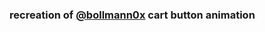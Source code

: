 ### recreation of [@bollmann0x](https://x.com/bollmann0x/status/1883590866079764550) cart button animation